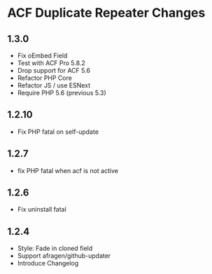 ACF Duplicate Repeater Changes
==============================

1.3.0
-----
 - Fix oEmbed Field
 - Test with ACF Pro 5.8.2
 - Drop support for ACF 5.6
 - Refactor PHP Core
 - Refactor JS / use ESNext
 - Require PHP 5.6 (previous 5.3)


1.2.10
-----
 - Fix PHP fatal on self-update

1.2.7
-----
 - fix PHP fatal when acf is not active

1.2.6
-----
 - Fix uninstall fatal

1.2.4
-----
 - Style: Fade in cloned field
 - Support afragen/github-updater
 - Introduce Changelog
